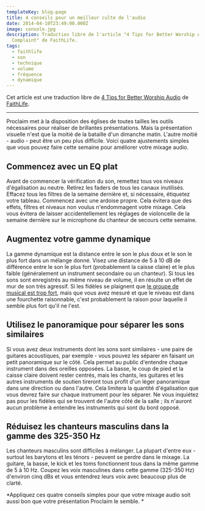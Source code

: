 ```yaml
---
templateKey: blog-page
title: 4 conseils pour un meilleur culte de l'audio
date: 2014-04-10T23:49:00.000Z
image: console.jpg
description: Traduction libre de l'article "4 Tips for Better Worship Audio”
  Complaint" de FaithLife.
tags:
  - faithlife
  - son
  - technique
  - volume
  - fréquence
  - dynamique
---
```

Cet article est une traduction libre de [4 Tips for Better Worship Audio](https://blog.faithlife.com/blog/2014/03/4-tips-for-better-worship-audio/) de [FaithLife](https://faithlife.com/).

---

Proclaim met à la disposition des églises de toutes tailles les outils nécessaires pour réaliser de brillantes présentations.
Mais la présentation visuelle n'est que la moitié de la bataille d'un dimanche matin.
L'autre moitié - audio - peut être un peu plus difficile.
Voici quatre ajustements simples que vous pouvez faire cette semaine pour améliorer votre mixage audio.

## Commencez avec un EQ plat

Avant de commencer la vérification du son, remettez tous vos niveaux d'égalisation au neutre.
Retirez les faders de tous les canaux inutilisés.
Effacez tous les filtres de la semaine dernière et, si nécessaire, étiquetez votre tableau.
Commencez avec une ardoise propre.
Cela évitera que des effets, filtres et niveaux non voulus n'endommagent votre mixage.
Cela vous évitera de laisser accidentellement les réglages de violoncelle de la semaine dernière sur le microphone du chanteur de secours cette semaine.

## Augmentez votre gamme dynamique

La gamme dynamique est la distance entre le son le plus doux et le son le plus fort dans un mélange donné.
Visez une distance de 5 à 10 dB de différence entre le son le plus fort (probablement la caisse claire) et le plus faible (généralement un instrument secondaire ou un chanteur).
Si tous les sons sont enregistrés au même niveau de volume, il en résulte un effet de mur de son très agressif.
Si les fidèles se plaignent que [le groupe de musical est trop fort](http://blog.faithlife.com/2013/06/18/handling-the-its-too-loud-complaint/), mais que vous avez mesuré et que le niveau est dans une fourchette raisonnable, c'est probablement la raison pour laquelle il semble plus fort qu'il ne l'est.

## Utilisez le panoramique pour séparer les sons similaires

Si vous avez deux instruments dont les sons sont similaires - une paire de guitares acoustiques, par exemple - vous pouvez les séparer en faisant un petit panoramique sur le côté.
Cela permet au public d'entendre chaque instrument dans des oreilles opposées.
La basse, le coup de pied et la caisse claire doivent rester centrés, mais les chants, les guitares et les autres instruments de soutien tireront tous profit d'un léger panoramique dans une direction ou dans l'autre.
Cela limitera la quantité d'égalisation que vous devrez faire sur chaque instrument pour les séparer.
Ne vous inquiétez pas pour les fidèles qui se trouvent de l'autre côté de la salle ; ils n'auront aucun problème à entendre les instruments qui sont du bord opposé.

## Réduisez les chanteurs masculins dans la gamme des 325-350 Hz

Les chanteurs masculins sont difficiles à mélanger.
La plupart d'entre eux - surtout les barytons et les ténors - peuvent se perdre dans le mixage.
La guitare, la basse, le kick et les toms fonctionnent tous dans la même gamme de 5 à 10 Hz.
Coupez les voix masculines dans cette gamme (325-350 Hz) d'environ cinq dBs et vous entendrez leurs voix avec beaucoup plus de clarté.

*Appliquez ces quatre conseils simples pour que votre mixage audio soit aussi bon que votre présentation Proclaim le semble.*